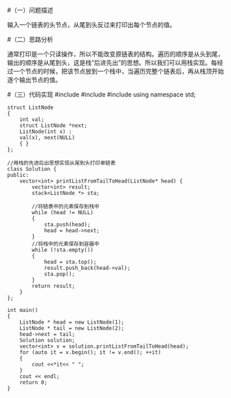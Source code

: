 #（一）问题描述

  输入一个链表的头节点，从尾到头反过来打印出每个节点的值。

#（二）思路分析

   通常打印是一个只读操作，所以不能改变原链表的结构。遍历的顺序是从头到尾，输出的顺序是从尾到头，这是栈“后进先出”的思想。所以我们可以用栈实现。每经过一个节点的时候，把该节点放到一个栈中，当遍历完整个链表后，再从栈顶开始逐个输出节点的值。

#（三）代码实现
    #include <iostream>
    #include <vector>
    #include <stack>
    using namespace std;
    
    struct ListNode 
    {
    	int val;
        struct ListNode *next;
        ListNode(int x) :
        val(x), next(NULL)
    	{ }
    };
    
    //用栈的先进后出思想实现从尾到头打印单链表
    class Solution {
    public:
    	vector<int> printListFromTailToHead(ListNode* head) {
    		vector<int> result;
    		stack<ListNode *> sta;
    
    		//将链表中的元素保存到栈中
    		while (head != NULL)
    		{
    			sta.push(head);
    			head = head->next;
    		}
    		//将栈中的元素保存到容器中
    		while (!sta.empty())
    		{
    			head = sta.top();
    			result.push_back(head->val);
    			sta.pop();
    		}
    		return result;
    	}
    };
    
    int main()
    {
    	ListNode * head = new ListNode(1);
    	ListNode * tail = new ListNode(2);
    	head->next = tail;
    	Solution solution;
    	vector<int> v = solution.printListFromTailToHead(head);
    	for (auto it = v.begin(); it != v.end(); ++it)
    	{
    		cout <<*it<< " ";
    	}
    	cout << endl;
    	return 0;
    }